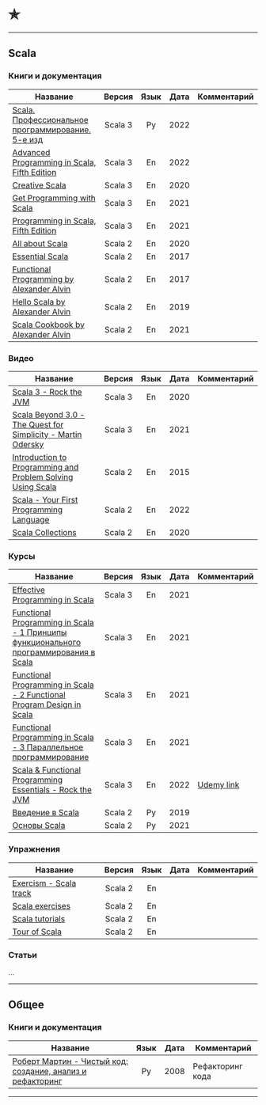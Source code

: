 # ✯

--- 

## Scala

### Книги и документация

| Название                                                                                                                                                                                                                                            |  Версия  | Язык | Дата | Комментарий |
|-----------------------------------------------------------------------------------------------------------------------------------------------------------------------------------------------------------------------------------------------------|:--------:|:----:|------|-------------|
| [Scala. Профессиональное программирование. 5-е изд](https://www.piter.com/product/scala-professionalnoe-programmirovanie-5-e-izd)                                                                                                                   | Scala 3  |  Ру  | 2022 |             |
| [Advanced Programming in Scala, Fifth Edition](https://www.artima.com/shop/advanced_programming_in_scala_5ed)                                                                                                                   | Scala 3  |  En  | 2022 |             |
| [Creative Scala](https://www.creativescala.org/)                                                                                                                                                                                                    | Scala 3  |  En  | 2020 |             |
| [Get Programming with Scala](https://www.manning.com/books/get-programming-with-scala)                                                                                                                                                              | Scala 3  |  En  | 2021 |             |
| [Programming in Scala, Fifth Edition](https://www.artima.com/shop/programming_in_scala_5ed)                                                                                                                                                         | Scala 3  |  En  | 2021 |             |
| [All about Scala](https://allaboutscala.com/)                                                                                                                                                                                                       | Scala 2  |  En  | 2020 |             |
| [Essential Scala](https://books.underscore.io/essential-scala/essential-scala.html)                                                                                                                                                                 | Scala 2  |  En  | 2017 |             |
| [Functional Programming by Alexander Alvin](https://alvinalexander.com/photos/functional-programming-simplied-free-pdf-preview/)                                                                                                                    | Scala 2  |  En  | 2017 |             |
| [Hello Scala by Alexander Alvin](https://alvinalexander.com/photos/hello-scala-free-pdf-preview/)                                                                                                                                                   | Scala 2  |  En  | 2019 |             |
| [Scala Cookbook by Alexander Alvin](https://www.amazon.com/Scala-Cookbook-Object-Oriented-Functional-Programming-dp-1492051543/dp/1492051543?&linkCode=sl1&tag=devdaily-20&linkId=d089a7152c070d0ae50814301bb12d21&language=en_US&ref_=as_li_ss_tl) | Scala 2  |  En  | 2021 |             |

### Видео

| Название                                                                                                                                            |  Версия  | Язык | Дата | Комментарий |
|-----------------------------------------------------------------------------------------------------------------------------------------------------|:--------:|:----:|------|-------------|
| [Scala 3 - Rock the JVM](https://www.youtube.com/watch?v=orTmm6OMaLw&list=PLmtsMNDRU0BwsVUbhsH2HMqDMPNhQ0HPc)                                       | Scala 3  |  En  | 2020 |             |
| [Scala Beyond 3.0 - The Quest for Simplicity - Martin Odersky](https://www.youtube.com/watch?v=NXTjnowBx-c)                                         | Scala 3  |  En  | 2021 |             |
| [Introduction to Programming and Problem Solving Using Scala](https://www.youtube.com/watch?v=V-wKBH-gUeo&list=PLLMXbkbDbVt9z5dcm7uRgG3Fhw3u9LKoF)  | Scala 2  |  En  | 2015 |             |
| [Scala - Your First Programming Language](https://www.youtube.com/playlist?list=PLJGDHERh23x-YBJ8LmYU_IGBFflvsKfLu)                                 | Scala 2  |  En  | 2022 |             |
| [Scala Collections](https://www.youtube.com/playlist?list=PLJGDHERh23x-4bTASKbtwhhAuP6rYQJqE)                                                       | Scala 2  |  En  | 2020 |             |

### Курсы

| Название                                                                                                                                             |  Версия  | Язык | Дата | Комментарий                                                                  |
|------------------------------------------------------------------------------------------------------------------------------------------------------|:--------:|:----:|------|------------------------------------------------------------------------------|
| [Effective Programming in Scala](https://www.coursera.org/learn/effective-scala)                                                                     | Scala 3  |  En  | 2021 |                                                                              |
| [Functional Programming in Scala - 1 Принципы функционального программирования в Scala](https://www.coursera.org/learn/scala-functional-programming) | Scala 3  |  En  | 2021 |                                                                              |
| [Functional Programming in Scala - 2 Functional Program Design in Scala](https://www.coursera.org/learn/scala-functional-program-design)             | Scala 3  |  En  | 2021 |                                                                              |
| [Functional Programming in Scala - 3 Параллельное программирование](https://www.coursera.org/learn/scala-parallel-programming)                       | Scala 3  |  En  | 2021 |                                                                              |
| [Scala & Functional Programming Essentials - Rock the JVM](https://rockthejvm.com/p/scala)                                                           | Scala 3  |  En  | 2022 | [Udemy link](https://www.udemy.com/course/rock-the-jvm-scala-for-beginners/) |
| [Введение в Scala](https://stepik.org/course/16243/promo)                                                                                            | Scala 2  |  Ру  | 2019 |                                                                              |
| [Основы Scala](https://stepik.org/course/89974/promo)                                                                                                | Scala 2  |  Ру  | 2021 |                                                                              |

### Упражнения

| Название                                                     |  Версия  | Язык | Дата | Комментарий |
|--------------------------------------------------------------|:--------:|:----:|------|-------------|
| [Exercism - Scala track](https://exercism.org/tracks/scala)  | Scala 2  |  En  |      |             |
| [Scala exercises](https://www.scala-exercises.org/)          | Scala 2  |  En  |      |             |
| [Scala tutorials](http://scalatutorials.com/tour/)           | Scala 2  |  En  |      |             |
| [Tour of Scala](https://tourofscala.com/)                    | Scala 2  |  En  |      |             |

### Статьи

...

--- 

## Общее

### Книги и документация

| Название                                                                                                       | Язык | Дата | Комментарий      |
|----------------------------------------------------------------------------------------------------------------|:----:|------|------------------|
| [Роберт Мартин - Чистый код: создание, анализ и рефакторинг](https://www.chitai-gorod.ru/catalog/book/312177/) |  Ру  | 2008 | Рефакторинг кода |

---

